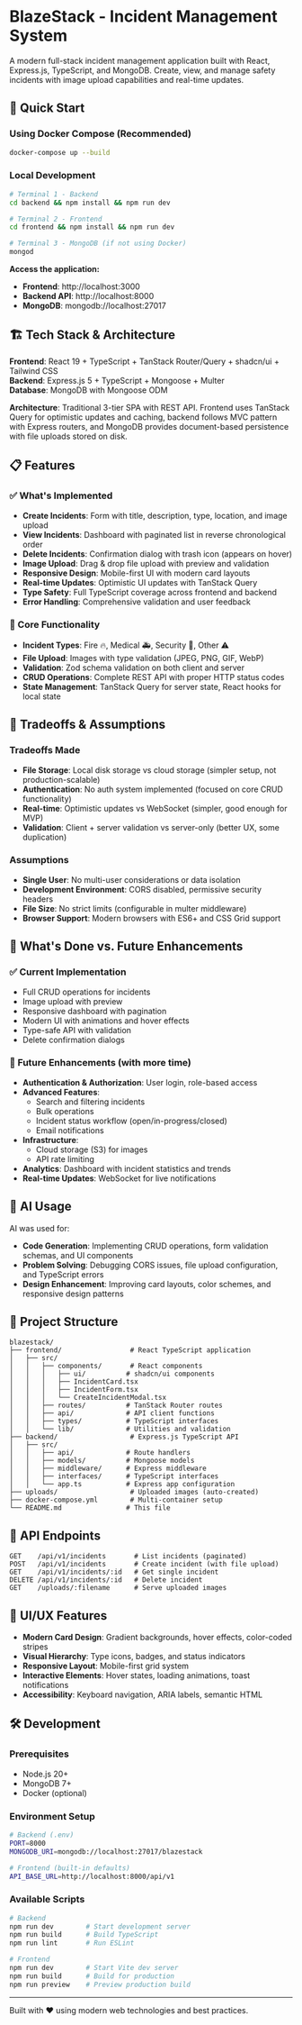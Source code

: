 # BlazeStack - Incident Management System

A modern full-stack incident management application built with React, Express.js, TypeScript, and MongoDB. Create, view, and manage safety incidents with image upload capabilities and real-time updates.

## 🚀 Quick Start

### Using Docker Compose (Recommended)
```bash
docker-compose up --build
```

### Local Development
```bash
# Terminal 1 - Backend
cd backend && npm install && npm run dev

# Terminal 2 - Frontend  
cd frontend && npm install && npm run dev

# Terminal 3 - MongoDB (if not using Docker)
mongod
```

**Access the application:**
- **Frontend**: http://localhost:3000
- **Backend API**: http://localhost:8000
- **MongoDB**: mongodb://localhost:27017

## 🏗️ Tech Stack & Architecture

**Frontend**: React 19 + TypeScript + TanStack Router/Query + shadcn/ui + Tailwind CSS  
**Backend**: Express.js 5 + TypeScript + Mongoose + Multer  
**Database**: MongoDB with Mongoose ODM  

**Architecture**: Traditional 3-tier SPA with REST API. Frontend uses TanStack Query for optimistic updates and caching, backend follows MVC pattern with Express routers, and MongoDB provides document-based persistence with file uploads stored on disk.

## 📋 Features

### ✅ What's Implemented
- **Create Incidents**: Form with title, description, type, location, and image upload
- **View Incidents**: Dashboard with paginated list in reverse chronological order
- **Delete Incidents**: Confirmation dialog with trash icon (appears on hover)
- **Image Upload**: Drag & drop file upload with preview and validation
- **Responsive Design**: Mobile-first UI with modern card layouts
- **Real-time Updates**: Optimistic UI updates with TanStack Query
- **Type Safety**: Full TypeScript coverage across frontend and backend
- **Error Handling**: Comprehensive validation and user feedback

### 🔧 Core Functionality
- **Incident Types**: Fire 🔥, Medical 🚑, Security 🚨, Other ⚠️
- **File Upload**: Images with type validation (JPEG, PNG, GIF, WebP)
- **Validation**: Zod schema validation on both client and server
- **CRUD Operations**: Complete REST API with proper HTTP status codes
- **State Management**: TanStack Query for server state, React hooks for local state

## 🤔 Tradeoffs & Assumptions

### Tradeoffs Made
- **File Storage**: Local disk storage vs cloud storage (simpler setup, not production-scalable)
- **Authentication**: No auth system implemented (focused on core CRUD functionality)
- **Real-time**: Optimistic updates vs WebSocket (simpler, good enough for MVP)
- **Validation**: Client + server validation vs server-only (better UX, some duplication)

### Assumptions
- **Single User**: No multi-user considerations or data isolation
- **Development Environment**: CORS disabled, permissive security headers
- **File Size**: No strict limits (configurable in multer middleware)
- **Browser Support**: Modern browsers with ES6+ and CSS Grid support

## 🚧 What's Done vs. Future Enhancements

### ✅ Current Implementation
- Full CRUD operations for incidents
- Image upload with preview
- Responsive dashboard with pagination
- Modern UI with animations and hover effects
- Type-safe API with validation
- Delete confirmation dialogs

### 🔮 Future Enhancements (with more time)
- **Authentication & Authorization**: User login, role-based access
- **Advanced Features**: 
  - Search and filtering incidents
  - Bulk operations
  - Incident status workflow (open/in-progress/closed)
  - Email notifications
- **Infrastructure**:
  - Cloud storage (S3) for images
  - API rate limiting
- **Analytics**: Dashboard with incident statistics and trends
- **Real-time Updates**: WebSocket for live notifications

## 🤖 AI Usage

AI was used for:
- **Code Generation**: Implementing CRUD operations, form validation schemas, and UI components
- **Problem Solving**: Debugging CORS issues, file upload configuration, and TypeScript errors  
- **Design Enhancement**: Improving card layouts, color schemes, and responsive design patterns

## 📁 Project Structure

```
blazestack/
├── frontend/                 # React TypeScript application
│   ├── src/
│   │   ├── components/       # React components
│   │   │   ├── ui/          # shadcn/ui components
│   │   │   ├── IncidentCard.tsx
│   │   │   ├── IncidentForm.tsx
│   │   │   └── CreateIncidentModal.tsx
│   │   ├── routes/          # TanStack Router routes
│   │   ├── api/             # API client functions
│   │   ├── types/           # TypeScript interfaces
│   │   └── lib/             # Utilities and validation
├── backend/                  # Express.js TypeScript API
│   ├── src/
│   │   ├── api/             # Route handlers
│   │   ├── models/          # Mongoose models
│   │   ├── middleware/      # Express middleware
│   │   ├── interfaces/      # TypeScript interfaces
│   │   └── app.ts           # Express app configuration
├── uploads/                  # Uploaded images (auto-created)
├── docker-compose.yml        # Multi-container setup
└── README.md                # This file
```

## 🔧 API Endpoints

```
GET    /api/v1/incidents       # List incidents (paginated)
POST   /api/v1/incidents       # Create incident (with file upload)
GET    /api/v1/incidents/:id   # Get single incident
DELETE /api/v1/incidents/:id   # Delete incident
GET    /uploads/:filename      # Serve uploaded images
```

## 🎨 UI/UX Features

- **Modern Card Design**: Gradient backgrounds, hover effects, color-coded stripes
- **Visual Hierarchy**: Type icons, badges, and status indicators
- **Responsive Layout**: Mobile-first grid system
- **Interactive Elements**: Hover states, loading animations, toast notifications
- **Accessibility**: Keyboard navigation, ARIA labels, semantic HTML

## 🛠️ Development

### Prerequisites
- Node.js 20+
- MongoDB 7+
- Docker (optional)

### Environment Setup
```bash
# Backend (.env)
PORT=8000
MONGODB_URI=mongodb://localhost:27017/blazestack

# Frontend (built-in defaults)
API_BASE_URL=http://localhost:8000/api/v1
```

### Available Scripts
```bash
# Backend
npm run dev        # Start development server
npm run build      # Build TypeScript
npm run lint       # Run ESLint

# Frontend  
npm run dev        # Start Vite dev server
npm run build      # Build for production
npm run preview    # Preview production build
```

---

Built with ❤️ using modern web technologies and best practices.
